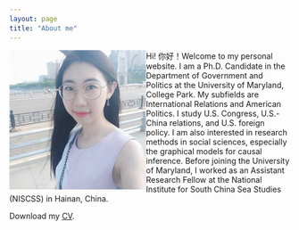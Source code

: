 ```yaml
---
layout: page
title: "About me"
---
```


<img align="left" width="245" height="250" src="photo.jpg" padding=5px> Hi! 你好！Welcome to my personal website. I am a Ph.D. Candidate in the Department of Government and Politics at the University of Maryland, College Park. My subfields are International Relations and American Politics. I study U.S. Congress, U.S.-China relations, and U.S. foreign policy. I am also interested in research methods in social sciences, especially the graphical models for causal inference. Before joining the University of Maryland, I worked as an Assistant Research Fellow at the National Institute for South China Sea Studies (NISCSS) in Hainan, China.


Download my [CV](https://guanw921.github.io/guanwang.pdf).


